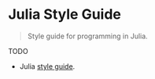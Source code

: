 # Julia Style Guide

> Style guide for programming in Julia.

TODO

-   Julia [style guide](http://docs.julialang.org/en/release-0.4/manual/style-guide/).
